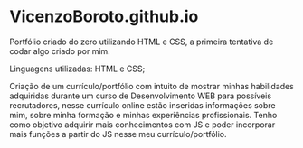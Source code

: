 # VicenzoBoroto.github.io
Portfólio criado do zero utilizando HTML e CSS, a primeira tentativa de codar algo criado por mim.

Linguagens utilizadas: HTML e CSS;

Criação de um currículo/portfólio com intuito de mostrar minhas habilidades adquiridas durante um curso de Desenvolvimento WEB para possíveis recrutadores, 
nesse currículo online estão inseridas informações sobre mim, sobre minha formação e minhas experiências profissionais. Tenho como objetivo adquirir
mais conhecimentos com JS e poder incorporar mais funções a partir do JS nesse meu currículo/portfólio.
